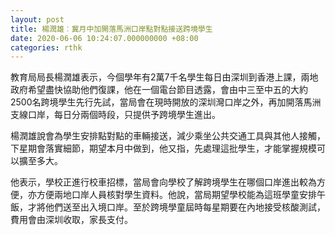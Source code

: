 ```yaml
---
layout: post
title: 楊潤雄︰冀月中加開落馬洲口岸點對點接送跨境學生
date: 2020-06-06 10:24:07.000000000 +08:00
categories: rthk
---
```


教育局局長楊潤雄表示，今個學年有2萬7千名學生每日由深圳到香港上課，兩地政府希望盡快協助他們復課，他在一個電台節目透露，會由中三至中五的大約2500名跨境學生先行先試，當局會在現時開放的深圳灣口岸之外，再加開落馬洲支線口岸，每日分兩個時段，只提供予跨境學生進出。

楊潤雄說會為學生安排點對點的車輛接送，減少乘坐公共交通工具與其他人接觸，下星期會落實細節，期望本月中做到，他又指，先處理這批學生，才能掌握規模可以擴至多大。

他表示，學校正進行校車招標，當局會向學校了解跨境學生在哪個口岸進出較為方便，亦方便兩地口岸人員核對學生資料。他說，當局期望學校能為這班學童安排午飯，才將他們送至出入境口岸。至於跨境學童屆時每星期要在內地接受核酸測試，費用會由深圳收取，家長支付。
